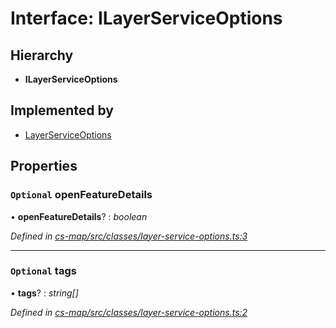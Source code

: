 # Interface: ILayerServiceOptions

## Hierarchy

* **ILayerServiceOptions**

## Implemented by

* [LayerServiceOptions](../classes/_cs_map_src_classes_layer_service_options_.layerserviceoptions.md)

## Properties

### `Optional` openFeatureDetails

• **openFeatureDetails**? : *boolean*

*Defined in [cs-map/src/classes/layer-service-options.ts:3](https://github.com/RichardHovenkamp/csnext/blob/872f0bfe/packages/cs-map/src/classes/layer-service-options.ts#L3)*

___

### `Optional` tags

• **tags**? : *string[]*

*Defined in [cs-map/src/classes/layer-service-options.ts:2](https://github.com/RichardHovenkamp/csnext/blob/872f0bfe/packages/cs-map/src/classes/layer-service-options.ts#L2)*
